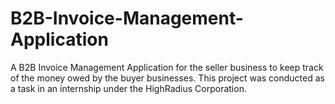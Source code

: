 # B2B-Invoice-Management-Application
A B2B Invoice Management Application for the seller business to keep track of the money owed by the buyer businesses.
This project was conducted as a task in an internship under the HighRadius Corporation.
